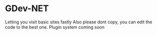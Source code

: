 # GDev-NET
Letting you visit basic sites fastly
Also please dont copy, you can edit the code to the best one.
Plugin system coming soon
